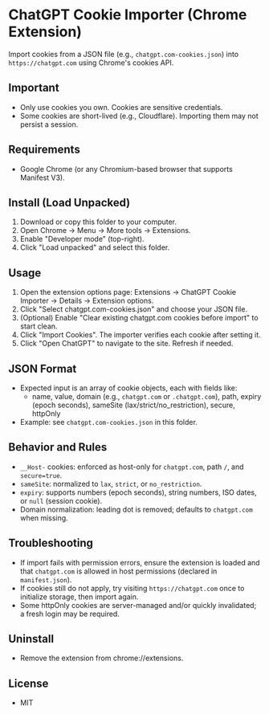 # ChatGPT Cookie Importer (Chrome Extension)

Import cookies from a JSON file (e.g., `chatgpt.com-cookies.json`) into `https://chatgpt.com` using Chrome's cookies API.

## Important
- Only use cookies you own. Cookies are sensitive credentials.
- Some cookies are short-lived (e.g., Cloudflare). Importing them may not persist a session.

## Requirements
- Google Chrome (or any Chromium-based browser that supports Manifest V3).

## Install (Load Unpacked)
1. Download or copy this folder to your computer.
2. Open Chrome → Menu → More tools → Extensions.
3. Enable "Developer mode" (top-right).
4. Click "Load unpacked" and select this folder.

## Usage
1. Open the extension options page: Extensions → ChatGPT Cookie Importer → Details → Extension options.
2. Click "Select chatgpt.com-cookies.json" and choose your JSON file.
3. (Optional) Enable "Clear existing chatgpt.com cookies before import" to start clean.
4. Click "Import Cookies". The importer verifies each cookie after setting it.
5. Click "Open ChatGPT" to navigate to the site. Refresh if needed.

## JSON Format
- Expected input is an array of cookie objects, each with fields like:
  - name, value, domain (e.g., `chatgpt.com` or `.chatgpt.com`), path, expiry (epoch seconds), sameSite (lax/strict/no_restriction), secure, httpOnly
- Example: see `chatgpt.com-cookies.json` in this folder.

## Behavior and Rules
- `__Host-` cookies: enforced as host-only for `chatgpt.com`, path `/`, and `secure=true`.
- `sameSite`: normalized to `lax`, `strict`, or `no_restriction`.
- `expiry`: supports numbers (epoch seconds), string numbers, ISO dates, or `null` (session cookie).
- Domain normalization: leading dot is removed; defaults to `chatgpt.com` when missing.

## Troubleshooting
- If import fails with permission errors, ensure the extension is loaded and that `chatgpt.com` is allowed in host permissions (declared in `manifest.json`).
- If cookies still do not apply, try visiting `https://chatgpt.com` once to initialize storage, then import again.
- Some httpOnly cookies are server-managed and/or quickly invalidated; a fresh login may be required.

## Uninstall
- Remove the extension from chrome://extensions.

## License
- MIT
